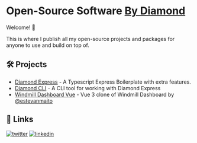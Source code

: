 
# Open-Source Software [By Diamond](https://twitter.com/dmdboi)

Welcome! 👋  

This is where I publish all my open-source projects and packages for anyone to use and build on top of.

## 🛠️ Projects

- [Diamond Express](https://github.com/ByDiamondHQ/diamond-express) - A Typescript Express Boilerplate with extra features.  
- [Diamond CLI](https://github.com/ByDiamondHQ/diamond-cli) - A CLI tool for working with Diamond Express
- [Windmill Dashboard Vue](https://github.com/ByDiamondHQ/windmill-dashboard-vue3) - Vue 3 clone of Windmill Dashboard by [@estevanmaito](https://github.com/estevanmaito)

## 🔗 Links
[![twitter](https://img.shields.io/badge/twitter-1DA1F2?style=for-the-badge&logo=twitter&logoColor=white)](https://twitter.com/dmdboi)
[![linkedin](https://img.shields.io/badge/linkedin-0A66C2?style=for-the-badge&logo=linkedin&logoColor=white)](https://www.linkedin.com/in/max-diamond-09ba9719a/)

